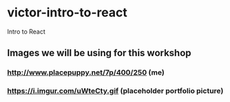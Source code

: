 # victor-intro-to-react
Intro to React

## Images we will be using for this workshop
### http://www.placepuppy.net/7p/400/250 (me)

### https://i.imgur.com/uWteCty.gif (placeholder portfolio picture)
